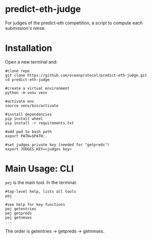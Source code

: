 # predict-eth-judge

For judges of the predict-eth competition, a script to compute each submission's nmse.


# Installation

Open a new terminal and:

```console
#clone repo
git clone https://github.com/oceanprotocol/predict-eth-judge.git
cd predict-eth-judge

#create a virtual environment
python -m venv venv

#activate env
source venv/bin/activate

#install dependencies
pip install wheel
pip install -r requirements.txt

#add pwd to bash path
export PATH=$PATH:.

#set judges private key (needed for "getpreds")
export JUDGES_KEY=<judges key> 
```

# Main Usage: CLI

`pej` is the main tool. In the terminal:
```console
#top-level help, lists all tools
pej

#see help for key functions
pej getentries
pej getpreds
pej getnmses
...
```

The order is getentries -> getpreds -> getnmses.

